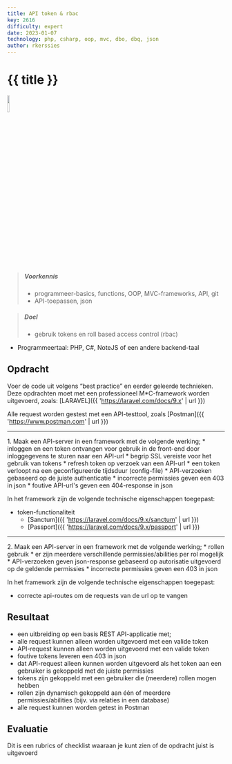 ```yaml
---
title: API token & rbac
key: 2616
difficulty: expert
date: 2023-01-07
technology: php, csharp, oop, mvc, dbo, dbq, json
author: rkerssies
---
```


# {{ title }}

<img src="{{ '/_assets/api/Laravel-logo.png' | url }}" style="width:10%;">

> ##### Voorkennis
> * programmeer-basics, functions, OOP, MVC-frameworks, API, git
> * API-toepassen, json

> ##### Doel
> * gebruik tokens en roll based access control (rbac)

* Programmeertaal: PHP, C#, NoteJS of een andere backend-taal

## Opdracht
Voer de code uit volgens “best practice” en eerder geleerde technieken.
Deze opdrachten moet met een professioneel M*C-framework worden uitgevoerd,
zoals: [LARAVEL]({{ 'https://laravel.com/docs/9.x' | url }})

Alle request worden gestest met een API-testtool, zoals [Postman]({{ 'https://www.postman.com' | url }})

<hr>
1. Maak een API-server in een framework met de volgende werking;
* inloggen en een token ontvangen voor gebruik in de front-end door inloggegevens te sturen naar een API-url
* begrip SSL vereiste voor het gebruik van tokens
* refresh token op verzoek van een API-url
* een token verloopt na een geconfigureerde tijdsduur (config-file)
* API-verzoeken gebaseerd op de juiste authenticatie
* incorrecte permissies geven een 403 in json
* foutive API-url's geven een 404-response in json

In het framework zijn de volgende technische eigenschappen toegepast:
* token-functionaliteit
    * [Sanctum]({{ 'https://laravel.com/docs/9.x/sanctum' | url }})
    * [Passport]({{ 'https://laravel.com/docs/9.x/passport' | url }})


<hr>
2. Maak een API-server in een framework met de volgende werking;
* rollen gebruik
* er zijn meerdere verschillende permissies/abilities per rol mogelijk
* API-verzoeken geven json-response gebaseerd op autorisatie uitgevoerd op de geldende permissies
* incorrecte permissies geven een 403 in json

In het framework zijn de volgende technische eigenschappen toegepast:
* correcte api-routes om de requests van de url op te vangen

## Resultaat
 * een uitbreiding op een basis REST API-applicatie met;
 * alle request kunnen alleen worden uitgevoerd met een valide token
 * API-request kunnen alleen worden uitgevoerd met een valide token
 * foutive tokens leveren een 403 in json
 * dat API-request alleen kunnen worden uitgevoerd als het token aan een gebruiker is gekoppeld met de juiste permissies 
 * tokens zijn gekoppeld met een gebruiker die (meerdere) rollen mogen hebben
 * rollen zijn dynamisch gekoppeld aan één of meerdere permissies/abilities (bijv. via relaties in een database)
 * alle request kunnen worden getest in Postman


## Evaluatie
Dit is een rubrics of checklist waaraan je kunt zien of de opdracht juist is uitgevoerd


